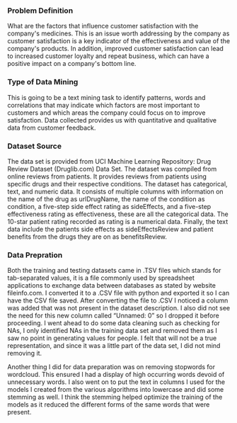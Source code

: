 ### Problem Definition
What are the factors that influence customer satisfaction with the company's medicines. This is an 
issue worth addressing by the company as customer satisfaction is a key indicator of the 
effectiveness and value of the company's products. In addition, improved customer satisfaction can 
lead to increased customer loyalty and repeat business, which can have a positive impact on a 
company's bottom line.

### Type of Data Mining
This is going to be a text mining task to identify patterns, words and correlations that may indicate 
which factors are most important to customers and which areas the company could focus on to
improve satisfaction. Data collected provides us with quantitative and qualitative 
data from customer feedback.

### Dataset Source
The data set is provided from UCI Machine Learning Repository: Drug Review Dataset (Druglib.com) 
Data Set. The dataset was compiled from online reviews from patients. It provides reviews from 
patients using specific drugs and their respective conditions. The dataset has categorical, text, and 
numeric data. It consists of multiple columns with information on the name of the drug as urlDrugName, 
the name of the condition as condition, a five-step side effect rating as sideEffects, and a five-step
effectiveness rating as effectiveness, these are all the categorical data. The 10-star patient rating 
recorded as rating is a numerical data. Finally, the text data include the patients side effects as 
sideEffectsReview and patient benefits from the drugs they are on as benefitsReview.

### Data Prepration
Both the training and testing datasets came in .TSV files which stands for tab-separated values,
it is a file commonly used by spreadsheet applications to exchange data between databases as
stated by website fileinfo.com. I converted it to a .CSV file with python and exported it so I can have the CSV file saved.
After converting the file to .CSV I noticed a column was added that was not present in the dataset 
description. I also did not see the need for this new column called “Unnamed: 0” so I dropped it 
before proceeding. I went ahead to do some data cleaning such as checking for NAs, I only identified 
NAs in the training data set and removed them as I saw no point in generating values for people. I 
felt that will not be a true representation, and since it was a little part of the data set, I did not mind 
removing it.

Another thing I did for data preparation was on removing stopwords for wordcloud. This ensured I 
had a display of high occurring words devoid of unnecessary words. I also went on to put the text in 
columns I used for the models I created from the various algorithms into lowercase and did some 
stemming as well. I think the stemming helped optimize the training of the models as it reduced the 
different forms of the same words that were present.
